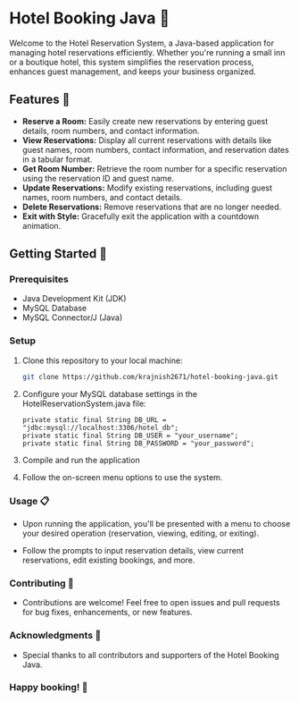 # Hotel Booking Java 🏨

Welcome to the Hotel Reservation System, a Java-based application for managing hotel reservations efficiently. Whether you're running a small inn or a boutique hotel, this system simplifies the reservation process, enhances guest management, and keeps your business organized.

## Features 🌟

- **Reserve a Room:** Easily create new reservations by entering guest details, room numbers, and contact information.
- **View Reservations:** Display all current reservations with details like guest names, room numbers, contact information, and reservation dates in a tabular format.
- **Get Room Number:** Retrieve the room number for a specific reservation using the reservation ID and guest name.
- **Update Reservations:** Modify existing reservations, including guest names, room numbers, and contact details.
- **Delete Reservations:** Remove reservations that are no longer needed.
- **Exit with Style:** Gracefully exit the application with a countdown animation.

## Getting Started 🚀

### Prerequisites

- Java Development Kit (JDK)
- MySQL Database
- MySQL Connector/J (Java)

### Setup

1. Clone this repository to your local machine:

   ```sh
   git clone https://github.com/krajnish2671/hotel-booking-java.git

2. Configure your MySQL database settings in the HotelReservationSystem.java file:
   ```
   private static final String DB_URL = "jdbc:mysql://localhost:3306/hotel_db";
   private static final String DB_USER = "your_username";
   private static final String DB_PASSWORD = "your_password";

3. Compile and run the application
4. Follow the on-screen menu options to use the system.

### Usage 📋
- Upon running the application, you'll be presented with a menu to choose your desired operation (reservation, viewing, editing, or exiting).

- Follow the prompts to input reservation details, view current reservations, edit existing bookings, and more.

### Contributing 🤝
- Contributions are welcome! Feel free to open issues and pull requests for bug fixes, enhancements, or new features.

### Acknowledgments 🙏
- Special thanks to all contributors and supporters of the Hotel Booking Java.

### Happy booking! 🌆
